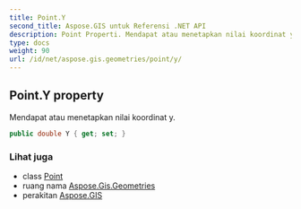 ```yaml
---
title: Point.Y
second_title: Aspose.GIS untuk Referensi .NET API
description: Point Properti. Mendapat atau menetapkan nilai koordinat y.
type: docs
weight: 90
url: /id/net/aspose.gis.geometries/point/y/
---
```

## Point.Y property

Mendapat atau menetapkan nilai koordinat y.

```csharp
public double Y { get; set; }
```

### Lihat juga

* class [Point](../)
* ruang nama [Aspose.Gis.Geometries](../../point/)
* perakitan [Aspose.GIS](../../../)


